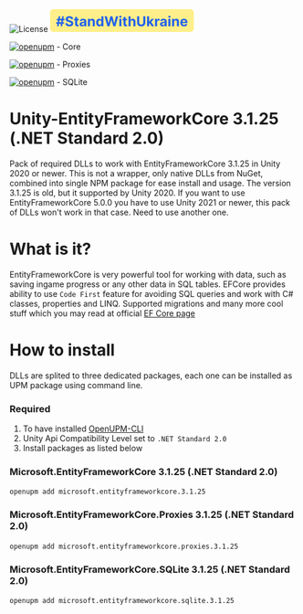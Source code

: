 ![License](https://img.shields.io/github/license/IvanMurzak/Unity-EntityFrameworkCore.3.1.25) [![Stand With Ukraine](https://raw.githubusercontent.com/vshymanskyy/StandWithUkraine/main/badges/StandWithUkraine.svg)](https://stand-with-ukraine.pp.ua)

[![openupm](https://img.shields.io/npm/v/microsoft.entityframeworkcore.3.1.25?label=openupm&registry_uri=https://package.openupm.com)](https://openupm.com/packages/microsoft.entityframeworkcore.3.1.25/) - Core

[![openupm](https://img.shields.io/npm/v/microsoft.entityframeworkcore.proxies.3.1.25?label=openupm&registry_uri=https://package.openupm.com)](https://openupm.com/packages/microsoft.entityframeworkcore.proxies.3.1.25/) - Proxies

[![openupm](https://img.shields.io/npm/v/microsoft.entityframeworkcore.sqlite.3.1.25?label=openupm&registry_uri=https://package.openupm.com)](https://openupm.com/packages/microsoft.entityframeworkcore.sqlite.3.1.25/) - SQLite

# Unity-EntityFrameworkCore 3.1.25 (.NET Standard 2.0)
Pack of required DLLs to work with EntityFrameworkCore 3.1.25 in Unity 2020 or newer. This is not a wrapper, only native DLLs from NuGet, combined into single NPM package for ease install and usage. The version 3.1.25 is old, but it supported by Unity 2020. If you want to use EntityFrameworkCore 5.0.0 you have to use Unity 2021 or newer, this pack of DLLs won't work in that case. Need to use another one.

# What is it?
EntityFrameworkCore is very powerful tool for working with data, such as saving ingame progress or any other data in SQL tables. EFCore provides ability to use `Code First` feature for avoiding SQL queries and work with C# classes, properties and LINQ. Supported migrations and many more cool stuff which you may read at official [EF Core page](https://docs.microsoft.com/en-us/ef/core/)

# How to install
DLLs are splited to three dedicated packages, each one can be installed as UPM package using command line. 

### Required
1. To have installed [OpenUPM-CLI](https://openupm.com/docs/getting-started.html)
2. Unity Api Compatibility Level set to `.NET Standard 2.0`
3. Install packages as listed below

### Microsoft.EntityFrameworkCore 3.1.25 (.NET Standard 2.0)
```
openupm add microsoft.entityframeworkcore.3.1.25
```


### Microsoft.EntityFrameworkCore.Proxies 3.1.25 (.NET Standard 2.0)
```
openupm add microsoft.entityframeworkcore.proxies.3.1.25
```


### Microsoft.EntityFrameworkCore.SQLite 3.1.25 (.NET Standard 2.0)
```
openupm add microsoft.entityframeworkcore.sqlite.3.1.25
```

